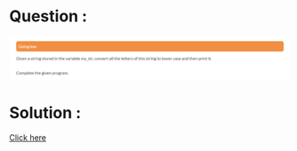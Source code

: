 # Question :
![going low](https://github.com/prabhu30/coding/blob/main/Edyst/Python%20-%20Intro%20to%20Advanced/02_The%20Basics/23_going%20low/image.png)

# Solution :
[Click here](https://github.com/prabhu30/coding/blob/main/Edyst/Python%20-%20Intro%20to%20Advanced/02_The%20Basics/23_going%20low/solution.py)
